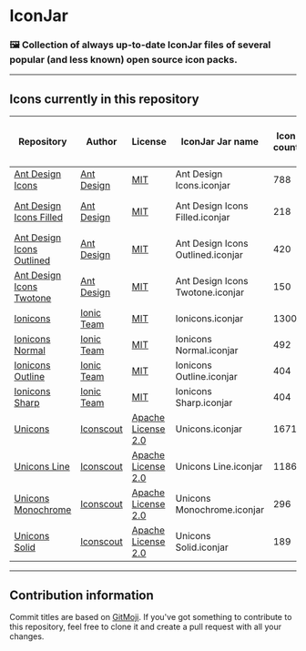 # IconJar
### 🖼 Collection of always up-to-date IconJar files of several popular (and less known) open source icon packs.
---

## Icons currently in this repository

| Repository | Author | License | IconJar Jar name | Icon count | Last checked for updates (mm/dd/yy) | Extra information |
|-|-|-|-|-|-|-|
| [Ant Design Icons](https://github.com/ant-design/ant-design-icons) | [Ant Design](https://github.com/ant-design) | [MIT](https://github.com/ant-design/ant-design-icons/blob/master/LICENSE) | Ant Design Icons.iconjar | 788 | 12/15/20, 14:50h UTC |  |
| [Ant Design Icons Filled](https://github.com/ant-design/ant-design-icons) | [Ant Design](https://github.com/ant-design) | [MIT](https://github.com/ant-design/ant-design-icons/blob/master/LICENSE) | Ant Design Icons Filled.iconjar | 218 | 12/15/20, 14:50h UTC | Subset of Ant Design Icons |
| [Ant Design Icons Outlined](https://github.com/ant-design/ant-design-icons) | [Ant Design](https://github.com/ant-design) | [MIT](https://github.com/ant-design/ant-design-icons/blob/master/LICENSE) | Ant Design Icons Outlined.iconjar | 420 | 12/15/20, 14:50h UTC | Subset of Ant Design Icons |
| [Ant Design Icons Twotone](https://github.com/ant-design/ant-design-icons) | [Ant Design](https://github.com/ant-design) | [MIT](https://github.com/ant-design/ant-design-icons/blob/master/LICENSE) | Ant Design Icons Twotone.iconjar | 150 | 12/15/20, 14:50h UTC | Subset of Ant Design Icons |
| [Ionicons](https://github.com/ionic-team/ionicons) | [Ionic Team](https://github.com/ionic-team) | [MIT](https://github.com/ionic-team/ionicons/blob/master/LICENSE) | Ionicons.iconjar | 1300 | 12/14/20, 19:30h UTC |  |
| [Ionicons Normal](https://github.com/ionic-team/ionicons) | [Ionic Team](https://github.com/ionic-team) | [MIT](https://github.com/ionic-team/ionicons/blob/master/LICENSE) | Ionicons Normal.iconjar | 492 | 12/14/20, 19:30h UTC | Subset of Ionicons |
| [Ionicons Outline](https://github.com/ionic-team/ionicons) | [Ionic Team](https://github.com/ionic-team) | [MIT](https://github.com/ionic-team/ionicons/blob/master/LICENSE) | Ionicons Outline.iconjar | 404 | 12/14/20, 19:30h UTC | Subset of Ionicons |
| [Ionicons Sharp](https://github.com/ionic-team/ionicons) | [Ionic Team](https://github.com/ionic-team) | [MIT](https://github.com/ionic-team/ionicons/blob/master/LICENSE) | Ionicons Sharp.iconjar | 404 | 12/14/20, 19:30h UTC | Subset of Ionicons |
| [Unicons](https://github.com/Iconscout/unicons) | [Iconscout](https://github.com/Iconscout) | [Apache License 2.0](https://github.com/Iconscout/unicons/blob/master/LICENSE) | Unicons.iconjar | 1671 | 12/15/20, 14:20h UTC |  |
| [Unicons Line](https://github.com/Iconscout/unicons) | [Iconscout](https://github.com/Iconscout) | [Apache License 2.0](https://github.com/Iconscout/unicons/blob/master/LICENSE) | Unicons Line.iconjar | 1186 | 12/15/20, 14:20h UTC | Subset of Unicons |
| [Unicons Monochrome](https://github.com/Iconscout/unicons) | [Iconscout](https://github.com/Iconscout) | [Apache License 2.0](https://github.com/Iconscout/unicons/blob/master/LICENSE) | Unicons Monochrome.iconjar | 296 | 12/15/20, 14:20h UTC | Subset of Unicons |
| [Unicons Solid](https://github.com/Iconscout/unicons) | [Iconscout](https://github.com/Iconscout) | [Apache License 2.0](https://github.com/Iconscout/unicons/blob/master/LICENSE) | Unicons Solid.iconjar | 189 | 12/15/20, 14:20h UTC | Subset of Unicons |

---

## Contribution information
Commit titles are based on [GitMoji](https://github.com/carloscuesta/gitmoji). If you've got something to contribute to this repository, feel free to clone it and create a pull request with all your changes.
